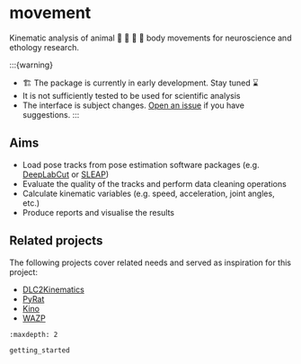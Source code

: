 # movement

Kinematic analysis of animal 🐝 🦀 🐀 🐒 body movements for neuroscience and ethology research.

:::{warning}
- 🏗️ The package is currently in early development. Stay tuned ⌛
- It is not sufficiently tested to be used for scientific analysis
- The interface is subject changes. [Open an issue](https://github.com/neuroinformatics-unit/movement/issues) if you have suggestions.
:::

## Aims
* Load pose tracks from pose estimation software packages (e.g. [DeepLabCut](http://www.mackenziemathislab.org/deeplabcut) or [SLEAP](https://sleap.ai/))
* Evaluate the quality of the tracks and perform data cleaning operations
* Calculate kinematic variables (e.g. speed, acceleration, joint angles, etc.)
* Produce reports and visualise the results

## Related projects
The following projects cover related needs and served as inspiration for this project:
* [DLC2Kinematics](https://github.com/AdaptiveMotorControlLab/DLC2Kinematics)
* [PyRat](https://github.com/pyratlib/pyrat)
* [Kino](https://github.com/BrancoLab/Kino)
* [WAZP](https://github.com/SainsburyWellcomeCentre/WAZP)


```{toctree}
:maxdepth: 2

getting_started
```
